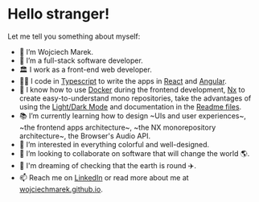 # Hello stranger!
Let me tell you something about myself:
- 👋 I’m Wojciech Marek.
- 🌱 I’m a full-stack software developer.
- 🏛️ I work as a front-end web developer.
- 👨‍💻 I code in [Typescript](https://github.com/wojciechmarek?tab=repositories&q=typescript&type=&language=&sort=) to write the apps in [React](https://github.com/wojciechmarek?tab=repositories&q=react&type=&language=&sort=) and [Angular](https://github.com/wojciechmarek?tab=repositories&q=angular&type=&language=&sort=).
- 🐳 I know how to use [Docker](https://github.com/wojciechmarek?tab=repositories&q=docker&type=&language=&sort=) during the frontend development, [Nx](https://github.com/wojciechmarek?tab=repositories&q=nx&type=&language=&sort=) to create easy-to-understand mono repositories, take the advantages of using the [Light/Dark Mode](https://github.com/wojciechmarek?tab=repositories&q=dark-mode&type=&language=&sort=) and documentation in the [Readme files](https://github.com/wojciechmarek?tab=repositories&q=readme&type=&language=&sort=).
- 📚 I’m currently learning how to design ~UIs and user experiences~, ~the frontend apps architecture~, ~the NX monorepository architecture~, the Browser's Audio API.
- 💞️ I’m interested in everything colorful and well-designed.
- 👀 I’m looking to collaborate on software that will change the world 🌎.
- 🙈 I'm dreaming of checking that the earth is round ✈️.
- 📫 Reach me on [LinkedIn](https://www.linkedin.com/in/wojciech-marek/) or read more about me at [wojciechmarek.github.io](https://wojciechmarek.github.io/).

<!---
wojciechmarek/wojciechmarek is a ✨ special ✨ repository because its `README.md` (this file) appears on your GitHub profile.
You can click the Preview link to take a look at your changes.
--->
